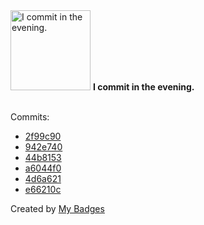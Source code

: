 <img src="https://my-badges.github.io/my-badges/evening-commits.png" alt="I commit in the evening." title="I commit in the evening." width="128">
<strong>I commit in the evening.</strong>
<br><br>

Commits:

- <a href="https://github.com/qoomon/starlines/commit/2f99c9059dee43324e06d1ea8bac2d969d8d36a2">2f99c90</a>
- <a href="https://github.com/qoomon/actions--access-token/commit/942e74041605e8c83ac06f1f0aa167621b35dc7d">942e740</a>
- <a href="https://github.com/qoomon/starlines/commit/44b8153fdce3778fdea0638b7cd5db55266f0e82">44b8153</a>
- <a href="https://github.com/qoomon/oidc-gateway/commit/a6044f05429c1705480051aa99f9292e46b0823a">a6044f0</a>
- <a href="https://github.com/qoomon/aws-cdk-constructs/commit/4d6a62119421623905911ba1fa3d7e369e86457c">4d6a621</a>
- <a href="https://github.com/qoomon/GoogleContactsEventsToGoogleCalendarSync/commit/e66210cd43695441ca527d014c39ff24dc039851">e66210c</a>


Created by <a href="https://github.com/my-badges/my-badges">My Badges</a>